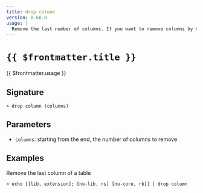 ```yaml
---
title: drop column
version: 0.68.0
usage: |
  Remove the last number of columns. If you want to remove columns by name, try 'reject'.
---
```


# <code>{{ $frontmatter.title }}</code>

<div style='white-space: pre-wrap;'>{{ $frontmatter.usage }}</div>

## Signature

```> drop column (columns)```

## Parameters

 -  `columns`: starting from the end, the number of columns to remove

## Examples

Remove the last column of a table
```shell
> echo [[lib, extension]; [nu-lib, rs] [nu-core, rb]] | drop column
```
